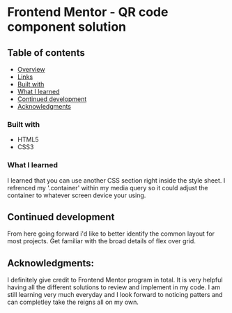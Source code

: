 # Frontend Mentor - QR code component solution

## Table of contents

  - [Overview](#overview)
  - [Links](#links)
  - [Built with](#built-with)
  - [What I learned](#what-i-learned)
  - [Continued development](#continued-development)
  - [Acknowledgments](#acknowledgments)


### Built with

- HTML5 
- CSS3


### What I learned

I learned that you can use another CSS section right inside the style sheet. I refrenced my '.container' within my media query so it could adjust the container to whatever screen device your using. 

## Continued development

From here going forward i'd like to better identify the common layout for most projects. Get familiar with the broad details of flex over grid. 

## Acknowledgments:

I definitely give credit to Frontend Mentor program in total. It is very helpful having all the different solutions to review and implement in my code. I am still learning very much everyday and I look forward to noticing patters and can completley take the reigns all on my own. 

